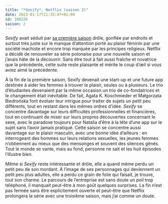 ```yaml
---
title: "*Sexify*, Netflix (saison 2)"
date: 2023-01-17T21:35:47+01:00
id: 100226 
saison: 2
---
```


*Sexify* avait séduit par [sa première saison](https://voiretmanger.fr/sexify-koschmieder-biedronska-netflix/) drôle, gonflée par endroits et surtout très juste sur le manque d’attention porté au plaisir féminin par une société machiste et encore trop marquée par les principes religieux. Netflix a décidé de renouveler sa série polonaise pour une nouvelle saison et j’avais hâte de la découvrir. Sans être tout à fait aussi fraîche et novatrice que la précédente, cette suite reste plaisante et mérite le coup d’œil si vous aviez aimé la précédente. 

À la fin de la première saison, Sexify devenait une start-up et une future app destinée à aider les femmes à trouver le plaisir, seules ou à plusieurs. Le trio d’étudiantes devenaient par la même occasion un trio de co-fondatrices et le changement était inévitable. De fait, Agata K. Koschmieder et Małgorzata Biedrońska font évoluer leur intrigue pour traiter de sujets un petit peu différents, tout en restant dans les mêmes ordres d’idée. *Sexify* se concentre davantage sur leurs difficultés professionnelles et financières, tout en continuant de miser sur leurs propres découvertes concernant le sexe, avec le paradoxe toujours pour Natalia d’être à la tête d’une app sur le sujet sans l’avoir jamais pratiqué. Cette saison se concentre aussi davantage sur le plaisir masculin, avec une bonne idée d’ailleurs : en interrogeant des hommes sur leurs relations sexuelles, les jeunes femmes n’obtiennent au mieux que des mensonges et souvent des silences gênés. Tout le monde se vante, mais au fond, personne ne sait et les huit épisodes l’illustre bien.

Même si *Sexify* reste intéressante et drôle, elle a quand même perdu un petit peu de son mordant. À l’image de ses personnages qui deviennent un petit peu plus adultes, elle a perdu ce grain de folie qui faisait, je trouve, tout son charme. Le parcours de l’entreprise est sans doute un poil trop téléphoné, il manquait peut-être à mon goût quelques surprises. La fin n’est pas fermée sans être explicitement ouverte et peut-être que Netflix prolongera la série avec une troisième saison, mais j’ai comme un doute.
